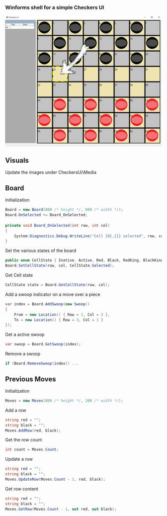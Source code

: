 ### Winforms shell for a simple Checkers UI

![main](https://github.com/speedyjeff/checkersui/blob/master/Media/main.png)


## Visuals

Update the images under CheckersUi\Media

## Board

Initialization
```C#
Board = new Board(800 /* height */, 800 /* width */);
Board.OnSelected += Board_OnSelected;

private void Board_OnSelected(int row, int col)
{
    System.Diagnostics.Debug.WriteLine("Cell {0},{1} selected", row, col);
}
```

Set the various states of the board
```C#
public enum CellState { Inative, Active, Red, Black, RedKing, BlackKing, Selected };
Board.SetCellState(row, col, CellState.Selected);
```

Get Cell state
```C#
CellState state = Board.GetCellState(row, col);
```

Add a swoop indicator on a move over a piece
```C#
var index = Board.AddSwoop(new Swoop()
{
    From = new Location() { Row = 1, Col = 3 },
    To = new Location() { Row = 3, Col = 1 }
});
```

Get a active swoop
```C#
var swoop = Board.GetSwoop(index);
```

Remove a swoop
```C#
if (Board.RemoveSwoop(index)) ...
```

## Previous Moves

Initialization
```C#
Moves = new Moves(800 /* height */, 200 /* width */);
```

Add a row
```C#
string red = "";
string black = "";
Moves.AddRow(red, black);
```

Get the row count
```C#
int count = Moves.Count;
```

Update a row
```C#
string red = "";
string black = "";
Moves.UpdateRow(Moves.Count - 1, red, black);
```

Get row content
```C#
string red = "";
string black = "";
Moves.GetRow(Moves.Count - 1, out red, out black);
```